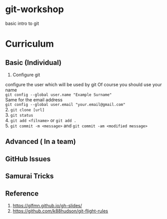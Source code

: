 # git-workshop
basic intro to git 

# Curriculum
## Basic (Individual)
1. Configure git

configure the user which will be used by git
Of course you should use your name  
`git config --global user.name "Example Surname"`  
Same for the email address  
`git config --global user.email "your.email@gmail.com" `  
2. `git clone [url]`  
3. `git status`  
4. `git add <filname>` or `git add .`  
5. `git commit -m <message>` and `git commit -am <modified message>`  

## Advanced ( In a team)

## GitHub Issues

## Samurai Tricks


## Reference
1. https://glfmn.github.io/gh-slides/
2. https://github.com/k88hudson/git-flight-rules
